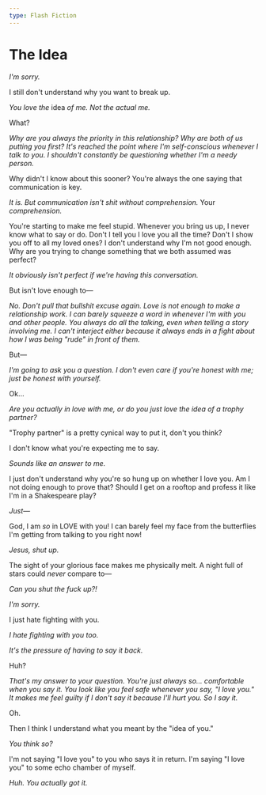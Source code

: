 ```yaml
---
type: Flash Fiction
---
```


# The Idea

*I'm sorry.*

I still don't understand why you want to break up.

*You love the* idea *of me. Not the actual me.*

What?

*Why are you always the priority in this relationship? Why are both of us putting you first? It's reached the point where I'm self-conscious whenever I talk to you. I shouldn't constantly be questioning whether I'm a needy person.*

Why didn't I know about this sooner? You're always the one saying that communication is key.

*It is. But communication isn't shit without comprehension.* Your *comprehension.*

You're starting to make me feel stupid. Whenever you bring us up, I never know what to say or do. Don't I tell you I love you all the time? Don't I show you off to all my loved ones? I don't understand why I'm not good enough. Why are you trying to change something that we both assumed was perfect?

*It obviously isn't perfect if we're having this conversation.*

But isn't love enough to&mdash;

*No. Don't pull that bullshit excuse again. Love is not enough to make a relationship work. I can barely squeeze a word in whenever I'm with you and other people. You always do all the talking, even when telling a story involving me. I can't interject either because it always ends in a fight about how I was being "rude" in front of them.*

But&mdash;

*I'm going to ask you a question. I don't even care if you're honest with me; just be honest with yourself.*

Ok&mldr;

*Are you actually in love with me, or do you just love the idea of a trophy partner?*

"Trophy partner" is a pretty cynical way to put it, don't you think?

I don't know what you're expecting me to say.

*Sounds like an answer to me.*

I just don't understand why you're so hung up on whether I love you. Am I not doing enough to prove that? Should I get on a rooftop and profess it like I'm in a Shakespeare play?

*Just&mdash;*

God, I am *so* in LOVE with you! I can barely feel my face from the butterflies I'm getting from talking to you right now!

*Jesus, shut up.*

The sight of your glorious face makes me physically melt. A night full of stars could *never* compare to&mdash;

*Can you shut the fuck up?!*

*I'm sorry.*

I just hate fighting with you.

*I hate fighting with you too.*

*It's the pressure of having to say it back.*

Huh?

*That's my answer to your question. You're just always so… comfortable when you say it. You look like you feel safe whenever you say, "I love you." It makes me feel guilty if I don't say it because I'll hurt you. So I say it.*

Oh.

Then I think I understand what you meant by the "idea of you."

*You think so?*

I'm not saying "I love you" to you who says it in return. I'm saying "I love you" to some echo chamber of myself.

*Huh. You actually got it.*
